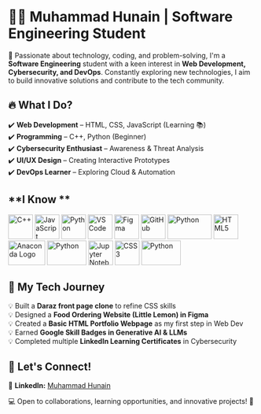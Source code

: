 # 👨‍💻 Muhammad Hunain | Software Engineering Student  

🚀 Passionate about technology, coding, and problem-solving, I'm a **Software Engineering** student with a keen interest in **Web Development, Cybersecurity, and DevOps**. Constantly exploring new technologies, I aim to build innovative solutions and contribute to the tech community.  

## 🔥 **What I Do?**  
✔️ **Web Development** – HTML, CSS, JavaScript (Learning 📚)  
✔️ **Programming** – C++, Python (Beginner)  
✔️ **Cybersecurity Enthusiast** – Awareness & Threat Analysis  
✔️ **UI/UX Design** – Creating Interactive Prototypes  
✔️ **DevOps Learner** – Exploring Cloud & Automation  

##    **I Know **
<p>
<img src="https://cdn.jsdelivr.net/gh/devicons/devicon/icons/cplusplus/cplusplus-original.svg" alt="C++" width="50" height="50"/>
<img src="https://cdn.jsdelivr.net/gh/devicons/devicon/icons/javascript/javascript-original.svg" alt="JavaScript" width="50" height="50"/>
<img src="https://cdn.jsdelivr.net/gh/devicons/devicon/icons/python/python-original.svg" alt="Python" width="50" height="50"/>

<img src="https://cdn.jsdelivr.net/gh/devicons/devicon/icons/vscode/vscode-original.svg" alt="VS Code" width="50" height="50"/>
<img src="https://cdn.jsdelivr.net/gh/devicons/devicon/icons/figma/figma-original.svg" alt="Figma" width="50" height="50"/>
<img src="https://cdn.jsdelivr.net/gh/devicons/devicon/icons/github/github-original.svg" alt="GitHub" width="50" height="50"/>
<img src="https://img.shields.io/badge/Code::Blocks-000000?style=for-the-badge&logo=codeblocks&logoColor=white" alt="Python" width="90" height="50"/>
  <img src="https://cdn.jsdelivr.net/gh/devicons/devicon/icons/html5/html5-original.svg" alt="HTML5" width="50" height="50"/>
<img src="https://upload.wikimedia.org/wikipedia/en/c/cd/Anaconda_Logo.png" alt="Anaconda Logo" width="75" height="50"/>
<img src="https://img.shields.io/badge/CapCut-000000?style=for-the-badge&logo=capcut&logoColor=white" alt="Python" width="80" height="50"/> 
<img src="https://upload.wikimedia.org/wikipedia/commons/thumb/3/38/Jupyter_logo.svg/800px-Jupyter_logo.svg.png" alt="Jupyter Notebook" width="50" height="50"/>
  
<img src="https://cdn.jsdelivr.net/gh/devicons/devicon/icons/css3/css3-original.svg" alt="CSS3" width="50" height="50"/>

<img src="https://img.shields.io/badge/Canva-00C4CC?style=for-the-badge&logo=canva&logoColor=white" alt="Python" width="80" height="50"/>


</p>



## 🎯 **My Tech Journey**  
💡 Built a **Daraz front page clone** to refine CSS skills  
💡 Designed a **Food Ordering Website (Little Lemon) in Figma**  
💡 Created a **Basic HTML Portfolio Webpage** as my first step in Web Dev  
💡 Earned **Google Skill Badges in Generative AI & LLMs**  
💡 Completed multiple **LinkedIn Learning Certificates** in Cybersecurity  

## 📌 **Let's Connect!**  
📎 **LinkedIn:** [Muhammad Hunain](https://www.linkedin.com/in/m-hunain-riasat-756080329)  

💻 Open to collaborations, learning opportunities, and innovative projects! 🚀  

